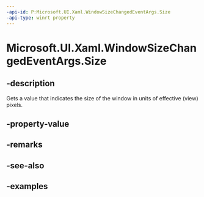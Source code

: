 ```yaml
---
-api-id: P:Microsoft.UI.Xaml.WindowSizeChangedEventArgs.Size
-api-type: winrt property
---
```


# Microsoft.UI.Xaml.WindowSizeChangedEventArgs.Size

<!--
public Windows.Foundation.Size Size { get; }
-->

## -description

Gets a value that indicates the size of the window in units of effective (view) pixels.

## -property-value

## -remarks

## -see-also

## -examples
